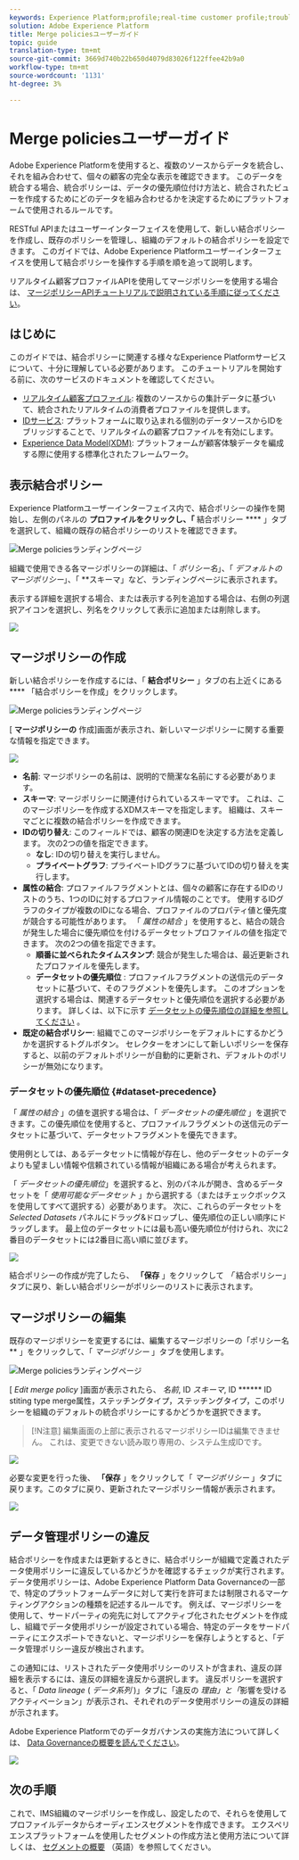```yaml
---
keywords: Experience Platform;profile;real-time customer profile;troubleshooting;API
solution: Adobe Experience Platform
title: Merge policiesユーザーガイド
topic: guide
translation-type: tm+mt
source-git-commit: 3669d740b22b650d4079d83026f122ffee42b9a0
workflow-type: tm+mt
source-wordcount: '1131'
ht-degree: 3%

---
```



# Merge policiesユーザーガイド

Adobe Experience Platformを使用すると、複数のソースからデータを統合し、それを組み合わせて、個々の顧客の完全な表示を確認できます。 このデータを統合する場合、統合ポリシーは、データの優先順位付け方法と、統合されたビューを作成するためにどのデータを組み合わせるかを決定するためにプラットフォームで使用されるルールです。

RESTful APIまたはユーザーインターフェイスを使用して、新しい結合ポリシーを作成し、既存のポリシーを管理し、組織のデフォルトの結合ポリシーを設定できます。 このガイドでは、Adobe Experience Platformユーザーインターフェイスを使用して結合ポリシーを操作する手順を順を追って説明します。

リアルタイム顧客プロファイルAPIを使用してマージポリシーを使用する場合は、 [マージポリシーAPIチュートリアルで説明されている手順に従ってください](../api/merge-policies.md)。

## はじめに

このガイドでは、結合ポリシーに関連する様々なExperience Platformサービスについて、十分に理解している必要があります。 このチュートリアルを開始する前に、次のサービスのドキュメントを確認してください。

* [リアルタイム顧客プロファイル](../home.md): 複数のソースからの集計データに基づいて、統合されたリアルタイムの消費者プロファイルを提供します。
* [IDサービス](../../identity-service/home.md): プラットフォームに取り込まれる個別のデータソースからIDをブリッジすることで、リアルタイムの顧客プロファイルを有効にします。
* [Experience Data Model(XDM)](../../xdm/home.md): プラットフォームが顧客体験データを編成する際に使用する標準化されたフレームワーク。

## 表示結合ポリシー

Experience Platformユーザーインターフェイス内で、結合ポリシーの操作を開始し、左側のパネルの **プロファイルをクリックし、「** 結合ポリシー **** 」タブを選択して、組織の既存の結合ポリシーのリストを確認できます。

![Merge policiesランディングページ](../images/merge-policies/landing.png)

組織で使用できる各マージポリシーの詳細は、「 *ポリシー名*」、「 *デフォルトのマージポリシー*」、「 **&#x200B;スキーマ」など、ランディングページに表示されます。

表示する詳細を選択する場合、または表示する列を追加する場合は、右側の列選択アイコンを選択し、列名をクリックして表示に追加または削除します。

![](../images/merge-policies/adjust-view.png)

## マージポリシーの作成

新しい結合ポリシーを作成するには、「 **結合ポリシー** 」タブの右上近くにある **** 「結合ポリシーを作成」をクリックします。

![Merge policiesランディングページ](../images/merge-policies/create-new.png)

[ **マージポリシーの** 作成]画面が表示され、新しいマージポリシーに関する重要な情報を指定できます。

![](../images/merge-policies/create.png)

* **名前**: マージポリシーの名前は、説明的で簡潔な名前にする必要があります。
* **スキーマ**: マージポリシーに関連付けられているスキーマです。 これは、このマージポリシーを作成するXDMスキーマを指定します。 組織は、スキーマごとに複数の結合ポリシーを作成できます。
* **IDの切り替え**: このフィールドでは、顧客の関連IDを決定する方法を定義します。 次の2つの値を指定できます。
   * **なし**: IDの切り替えを実行しません。
   * **プライベートグラフ**: プライベートIDグラフに基づいてIDの切り替えを実行します。
* **属性の結合**: プロファイルフラグメントとは、個々の顧客に存在するIDのリストのうち、1つのIDに対するプロファイル情報のことです。 使用するIDグラフのタイプが複数のIDになる場合、プロファイルのプロパティ値と優先度が競合する可能性があります。 「 *属性の結合* 」を使用すると、結合の競合が発生した場合に優先順位を付けるデータセットプロファイルの値を指定できます。 次の2つの値を指定できます。
   * **順番に並べられたタイムスタンプ**: 競合が発生した場合は、最近更新されたプロファイルを優先します。
   * **データセットの優先順位** : プロファイルフラグメントの送信元のデータセットに基づいて、そのフラグメントを優先します。 このオプションを選択する場合は、関連するデータセットと優先順位を選択する必要があります。 詳しくは、以下に示す [データセットの優先順位の詳細を参照してください](#dataset-precedence) 。
* **既定の結合ポリシー**: 組織でこのマージポリシーをデフォルトにするかどうかを選択するトグルボタン。 セレクターをオンにして新しいポリシーを保存すると、以前のデフォルトポリシーが自動的に更新され、デフォルトのポリシーが無効になります。

### データセットの優先順位 {#dataset-precedence}

「 *属性の結合* 」の値を選択する場合は、「 *データセットの優先順位* 」を選択できます。この優先順位を使用すると、プロファイルフラグメントの送信元のデータセットに基づいて、データセットフラグメントを優先できます。

使用例としては、あるデータセットに情報が存在し、他のデータセットのデータよりも望ましい情報や信頼されている情報が組織にある場合が考えられます。

「 *データセットの優先順位*」を選択すると、別のパネルが開き、含めるデータセットを「 *使用可能なデータセット* 」から選択する（またはチェックボックスを使用してすべて選択する）必要があります。 次に、これらのデータセットを *Selected Datasets* パネルにドラッグ&amp;ドロップし、優先順位の正しい順序にドラッグします。 最上位のデータセットには最も高い優先順位が付けられ、次に2番目のデータセットには2番目に高い順に並びます。

![](../images/merge-policies/dataset-precedence.png)

結合ポリシーの作成が完了したら、 **「保存** 」をクリックして *「* 結合ポリシー」タブに戻り、新しい結合ポリシーがポリシーのリストに表示されます。

## マージポリシーの編集

既存のマージポリシーを変更するには、編集するマージポリシーの「ポリシー名 ** 」をクリックして、「 *マージポリシー* 」タブを使用します。

![Merge policiesランディングページ](../images/merge-policies/select-edit.png)

[ *Edit merge policy* ]画面が表示されたら、 *名前*, ID *スキーマ*, ID ****** ID stiting type merge属性，ステッチングタイプ，ステッチングタイプ，このポリシーを組織のデフォルトの統合ポリシーにするかどうかを選択できます。

>[!N注意]
>編集画面の上部に表示されるマージポリシーIDは編集できません。 これは、変更できない読み取り専用の、システム生成IDです。

![](../images/merge-policies/edit-screen.png)

必要な変更を行った後、 **「保存** 」をクリックして「 *マージポリシー* 」タブに戻ります。このタブに戻り、更新されたマージポリシー情報が表示されます。

![](../images/merge-policies/edited.png)

## データ管理ポリシーの違反

結合ポリシーを作成または更新するときに、結合ポリシーが組織で定義されたデータ使用ポリシーに違反しているかどうかを確認するチェックが実行されます。 データ使用ポリシーは、Adobe Experience Platform Data Governanceの一部で、特定のプラットフォームデータに対して実行を許可または制限されるマーケティングアクションの種類を記述するルールです。 例えば、マージポリシーを使用して、サードパーティの宛先に対してアクティブ化されたセグメントを作成し、組織でデータ使用ポリシーが設定されている場合、特定のデータをサードパーティにエクスポートできないと、マージポリシーを保存しようとすると、「データ管理ポリシー違反が検出されます。

この通知には、リストされたデータ使用ポリシーのリストが含まれ、違反の詳細を表示するには、違反の詳細を違反から選択します。 違反ポリシーを選択すると、「 *Data lineage* ( *データ系列* )」タブに「違反の *理由」と「*&#x200B;影響を受けるアクティベーション」が表示され、それぞれのデータ使用ポリシーの違反の詳細が示されます。

Adobe Experience Platformでのデータガバナンスの実施方法について詳しくは、 [Data Governanceの概要を読んでください](../../data-governance/home.md)。

![](../images/merge-policies/policy-violation.png)

## 次の手順

これで、IMS組織のマージポリシーを作成し、設定したので、それらを使用してプロファイルデータからオーディエンスセグメントを作成できます。 エクスペリエンスプラットフォームを使用したセグメントの作成方法と使用方法について詳しくは、 [セグメントの概要](../../segmentation/home.md) （英語）を参照してください。
